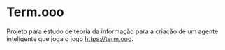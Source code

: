 # Term.ooo

Projeto para estudo de teoria da informação para a criação de um agente inteligente que joga o jogo https://term.ooo.